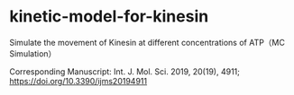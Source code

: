 # kinetic-model-for-kinesin
Simulate the movement of Kinesin at different concentrations of ATP（MC Simulation）

Corresponding Manuscript: Int. J. Mol. Sci. 2019, 20(19), 4911; https://doi.org/10.3390/ijms20194911
